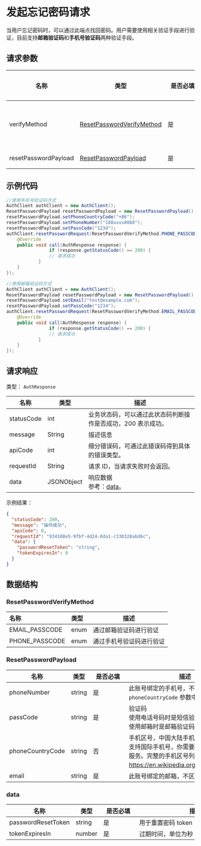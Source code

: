 # 发起忘记密码请求

<LastUpdated />

当用户忘记密码时，可以通过此端点找回密码。用户需要使用相关验证手段进行验证，目前支持**邮箱验证码**和**手机号验证码**两种验证手段。

## 请求参数

| 名称                 | 类型                                                               | <div style="width:80px">是否必填</div> | 默认值 | <div style="width:300px">描述</div>                                                                                        | <div style="width:200px"></div>示例值</div> |
| -------------------- | ------------------------------------------------------------------ | -------------------------------------- | ------ | -------------------------------------------------------------------------------------------------------------------------- | ------------------------------------------- |
| verifyMethod         | <a href="#ResetPasswordVerifyMethod">ResetPasswordVerifyMethod</a> | 是                                     | -      | 忘记密码请求使用的验证手段：<br>- `EMAIL_PASSCODE`: 通过邮箱验证码进行验证。<br>- `PHONE_PASSCODE`: 通过手机号证码进行验证 | `EMAIL_PASSCODE`                            |
| resetPasswordPayload | <a href="#ResetPasswordPayload">ResetPasswordPayload</a>           | 是                                     | -      | 使用手机号验证码验证的数据、使用邮箱验证码验证的数据                                                                       |                                             |

## 示例代码

```java
//使用手机号验证码方式
AuthClient authClient = new AuthClient();
ResetPasswordPayload resetPasswordPayload = new ResetPasswordPayload();
resetPasswordPayload.setPhoneCountryCode("+86");
resetPasswordPayload.setPhoneNumber("188xxxx8888");
resetPasswordPayload.setPassCode("1234");
authClient.resetPasswordRequest(ResetPasswordVerifyMethod.PHONE_PASSCODE, resetPasswordPayload, new AuthCallback() {
    @Override
    public void call(AuthResponse response) {
				if (response.getStatusCode() == 200) {
        		// 请求成功
    		}
    }
});

//使用邮箱验证码方式
AuthClient authClient = new AuthClient();
ResetPasswordPayload resetPasswordPayload = new ResetPasswordPayload();
resetPasswordPayload.setEmail("test@example.com");
resetPasswordPayload.setPassCode("1234");
authClient.resetPasswordRequest(ResetPasswordVerifyMethod.EMAIL_PASSCODE, resetPasswordPayload, new AuthCallback() {
    @Override
    public void call(AuthResponse response) {
				if (response.getStatusCode() == 200) {
        		// 请求成功
    		}
    }
});
```

## 请求响应

类型： `AuthResponse`

| 名称       | 类型       | 描述                                                         |
| ---------- | ---------- | ------------------------------------------------------------ |
| statusCode | int        | 业务状态码，可以通过此状态码判断操作是否成功，200 表示成功。 |
| message    | String     | 描述信息                                                     |
| apiCode    | int        | 细分错误码，可通过此错误码得到具体的错误类型。               |
| requestId  | String     | 请求 ID，当请求失败时会返回。                                |
| data       | JSONObject | 响应数据<br/>参考：<a href="#data">data</a>。                |

示例结果：

```json
{
  "statusCode": 200,
  "message": "操作成功",
  "apiCode": 0,
  "requestId": "934108e5-9fbf-4d24-8da1-c330328abd6c",
  "data": {
    "passwordResetToken": "string",
    "tokenExpiresIn": 0
  }
}
```

## 数据结构

### <a id="ResetPasswordVerifyMethod"></a> ResetPasswordVerifyMethod

| 名称           | 类型 | 描述                     |
| :------------- | :--- | ------------------------ |
| EMAIL_PASSCODE | enum | 通过邮箱验证码进行验证   |
| PHONE_PASSCODE | enum | 通过手机号验证码进行验证 |

### <a id="ResetPasswordPayload"></a> ResetPasswordPayload

| 名称             | 类型   | <div style="width:80px">是否必填</div> | <div style="width:300px">描述</div>                                                                                                                                                                           | <div style="width:200px">示例值</div> |
| ---------------- | ------ | -------------------------------------- | ------------------------------------------------------------------------------------------------------------------------------------------------------------------------------------------------------------- | ------------------------------------- |
| phoneNumber      | string | 是                                     | 此账号绑定的手机号，不带区号。如果是国外手机号，请在 `phoneCountryCode` 参数中指定区号。                                                                                                                      | `188xxxx8888`                         |
| passCode         | string | 是                                     | 验证码<br>使用电话号码时是短信验证码<br/>使用邮箱时是邮箱验证码                                                                                                                                               | `1234`                                |
| phoneCountryCode | string | 否                                     | 手机区号，中国大陆手机号可不填。GenAuth 短信服务暂不内置支持国际手机号，你需要在 GenAuth 控制台配置对应的国际短信服务。完整的手机区号列表可参阅 https://en.wikipedia.org/wiki/List_of_country_calling_codes。 | `+86`                                 |
| email            | string | 是                                     | 此账号绑定的邮箱，不区分大小写。                                                                                                                                                                              | `test@example.com`                    |

### <a id="data"></a> data

| 名称               | 类型   | <div style="width:80px">是否必填</div> | <div style="width:300px">描述</div> | <div style="width:200px">示例值</div> |
| ------------------ | ------ | -------------------------------------- | ----------------------------------- | ------------------------------------- |
| passwordResetToken | string | 是                                     | 用于重置密码 token                  |                                       |
| tokenExpiresIn     | number | 是                                     | 过期时间，单位为秒                  |                                       |
